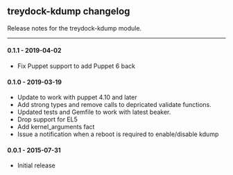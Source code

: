## treydock-kdump changelog

Release notes for the treydock-kdump module.

------------------------------------------

#### 0.1.1 - 2019-04-02

* Fix Puppet support to add Puppet 6 back

#### 0.1.0 - 2019-03-19

* Update to work with puppet 4.10 and later
* Add strong types and remove calls to
  depricated validate functions.
* Updated tests and Gemfile to  work with
  latest beaker.
* Drop support for EL5
* Add kernel_arguments fact
* Issue a notification when a reboot is required to enable/disable kdump

#### 0.0.1 - 2015-07-31

* Initial release
